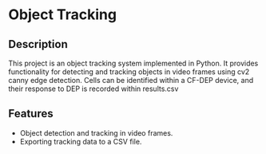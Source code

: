 # Object Tracking

## Description
This project is an object tracking system implemented in Python. It provides functionality for detecting and tracking objects in video frames using cv2 canny edge detection. Cells can be identified within a CF-DEP device, and their response to DEP is recorded within results.csv 

## Features
- Object detection and tracking in video frames.
- Exporting tracking data to a CSV file.


